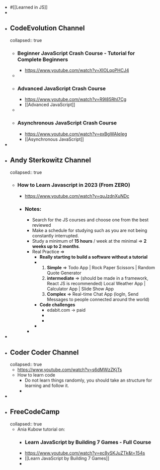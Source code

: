 - #[[Learned in JS]]
-
- ## CodeEvolution Channel
  collapsed:: true
	- ### Beginner JavaScript Crash Course - Tutorial for Complete Beginners
		- https://www.youtube.com/watch?v=XIOLqoPHCJ4
	-
	- ### Advanced JavaScript Crash Course
		- https://www.youtube.com/watch?v=R9I85RhI7Cg
		- [[Advanced JavaScript]]
	-
	- ### Asynchronous JavaScript Crash Course
		- https://www.youtube.com/watch?v=exBgWAIeIeg
		- [[Asynchronous JavaScript]]
-
- ## Andy Sterkowitz Channel
  collapsed:: true
	- ### How to Learn Javascript in 2023 (From ZERO)
		- https://www.youtube.com/watch?v=quJzdnXuNDc
		- ### Notes:
			- Search for the JS courses and choose one from the best reviewed
			- Make a schedule for studying such as you are not being constantly interrupted.
			- Study a minimum of **15 hours** / week at the minimal => **2 weeks up to 2 months**.
			- Real Practice =>
				- **Really starting to build a software without a tutorial**
				- 1. **Simple** => Todo App | Rock Paper Scissors | Random Quote Generator  
				  3.  **intermediate** => (should be made in a framework, React JS is recommended) Local Weather App | Calculator App | Slide Show App
				  4. **Complex** => Real-time Chat App (logIn, Send Messages to people connected around the world)
				- **Code challenges**
					- edabit.com -> paid
					-
					-
				-
			-
-
- ## Coder Coder Channel
  collapsed:: true
	- https://www.youtube.com/watch?v=s6dMWzZKjTs
	- How to learn code
		- Do not learn things randomly, you should take an structure for learning and follow it.
		-
-
- ## FreeCodeCamp
  collapsed:: true
	- Ania Kubow tutorial on:
		- ### Learn JavaScript by Building 7 Games - Full Course
		- https://www.youtube.com/watch?v=ec8vSKJuZTk&t=154s
		- [[Learn JavaScript by Building 7 Games]]
		-